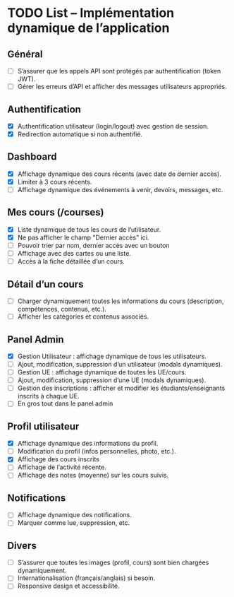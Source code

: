 # TODO List – Implémentation dynamique de l’application

## Général
- [ ] S’assurer que les appels API sont protégés par authentification (token JWT).
- [ ] Gérer les erreurs d’API et afficher des messages utilisateurs appropriés.

## Authentification
- [X] Authentification utilisateur (login/logout) avec gestion de session.
- [X] Redirection automatique si non authentifié.

## Dashboard
- [x] Affichage dynamique des cours récents (avec date de dernier accès).
- [x] Limiter à 3 cours récents.
- [ ] Affichage dynamique des événements à venir, devoirs, messages, etc.

## Mes cours (/courses)
- [x] Liste dynamique de tous les cours de l’utilisateur.
- [x] Ne pas afficher le champ "Dernier accès" ici.
- [ ] Pouvoir trier par nom, dernier accès avec un bouton
- [ ] Affichage avec des cartes ou une liste.
- [ ] Accès à la fiche détaillée d’un cours.

## Détail d’un cours
- [ ] Charger dynamiquement toutes les informations du cours (description, compétences, contenus, etc.).
- [ ] Afficher les catégories et contenus associés.

## Panel Admin
- [x] Gestion Utilisateur : affichage dynamique de tous les utilisateurs.
- [ ] Ajout, modification, suppression d’un utilisateur (modals dynamiques).
- [ ] Gestion UE : affichage dynamique de toutes les UE/cours.
- [ ] Ajout, modification, suppression d’une UE (modals dynamiques).
- [ ] Gestion des inscriptions : afficher et modifier les étudiants/enseignants inscrits à chaque UE.
- [ ] En gros tout dans le panel admin

## Profil utilisateur
- [X] Affichage dynamique des informations du profil.
- [ ] Modification du profil (infos personnelles, photo, etc.).
- [X] Affichage des cours inscrits
- [ ] Affichage de l’activité récente.
- [ ] Affichage des notes (moyenne) sur les cours suivis.

## Notifications
- [ ] Affichage dynamique des notifications.
- [ ] Marquer comme lue, suppression, etc.

## Divers
- [ ] S’assurer que toutes les images (profil, cours) sont bien chargées dynamiquement.
- [ ] Internationalisation (français/anglais) si besoin.
- [ ] Responsive design et accessibilité.